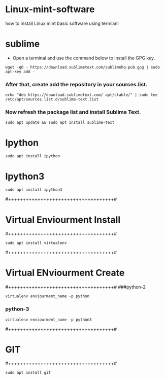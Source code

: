 # Linux-mint-software
how to install Linux mint basic software using termianl

# sublime
* Open a terminal and use the command below to install the GPG key.
```
wget -qO - https://download.sublimetext.com/sublimehq-pub.gpg | sudo apt-key add - 
```

### After that, create add the repository in your sources.list.
```
echo "deb https://download.sublimetext.com/ apt/stable/" | sudo tee /etc/apt/sources.list.d/sublime-text.list
```

### Now refresh the package list and install Sublime Text.
```
sudo apt update && sudo apt install sublime-text
```

# Ipython
```
sudo apt install ipython
```


# Ipython3
```
sudo apt install ipython3
```


#++++++++++++++++++++++++++++++++++++#
# Virtual Enviourment Install
#++++++++++++++++++++++++++++++++++++#
```
sudo apt install virtualenv
```

#++++++++++++++++++++++++++++++++++++#
# Virtual ENviourment Create
#++++++++++++++++++++++++++++++++++++#
###python-2
```
virtualenv enviourment_name -p python
```

### python-3
```
virtualenv enviourment_name -p python3
```

#++++++++++++++++++++++++++++++++++++#
# GIT
#++++++++++++++++++++++++++++++++++++#
```
sudo apt install git
```
